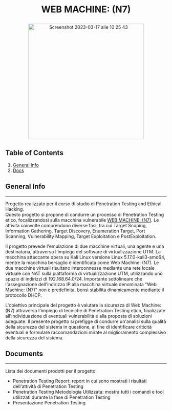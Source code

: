 # <p align="center"> WEB MACHINE: (N7)  </p>

<p align="center">
<img width="361" alt="Screenshot 2023-03-17 alle 10 25 43" src="https://user-images.githubusercontent.com/72707004/225865395-289f3f09-2b65-41ac-907e-0e4f25290907.png">
</p>

## Table of Contents
1. [General Info](#general-info)
2. [Docs](#documents)

## General Info
*** 
Progetto realizzato per il corso di studio di Penetration Testing and Ethical Hacking. <br>
Questo progetto si propone di condurre un processo di Penetration Testing etico, focalizzandosi sulla macchina vulnerabile [WEB MACHINE: (N7)](https://www.vulnhub.com/entry/web-machine-n7,756/). Le attività coinvolte comprendono diverse fasi, tra cui Target Scoping, Information Gathering, Target Discovery, Enumeration Target, Port Scanning, Vulnerability Mapping, Target Exploitation e PostExploitation.

Il progetto prevede l'emulazione di due macchine virtuali, una agente e una destinataria, attraverso l'impiego del software di virtualizzazione UTM. La macchina attaccante opera su Kali Linux versione Linux 5.17.0-kali3-amd64, mentre la macchina bersaglio è identificata come Web Machine: (N7). Le due macchine virtuali risultano interconnesse mediante una rete locale virtuale con NAT sulla piattaforma di virtualizzazione UTM, utilizzando uno spazio di indirizzi di 192.168.64.0/24. Importante sottolineare che l'assegnazione dell'indirizzo IP alla macchina virtuale denominata "Web Machine: (N7)" non è predefinita, bensì stabilita dinamicamente mediante il protocollo DHCP.

L'obiettivo principale del progetto è valutare la sicurezza di Web Machine: (N7) attraverso l'impiego di tecniche di Penetration Testing etico, finalizzate all'individuazione di eventuali vulnerabilità e alla proposta di soluzioni adeguate. Il presente progetto si prefigge di condurre un'analisi sulla qualità della sicurezza del sistema in questione, al fine di identificare criticità eventuali e formulare raccomandazioni mirate al miglioramento complessivo della sicurezza del sistema.

## Documents
***
Lista dei documenti prodotti per il progetto:
* Penetration Testing Report: report in cui sono mostrati i risultati dell'attività di Penetration Testing
* Penetration Testing Metodologia Utilizzata: mostra tutti i comandi e tool utilizzati durante la fase di Penetration Testing
* Presentazione Penetration Testing
